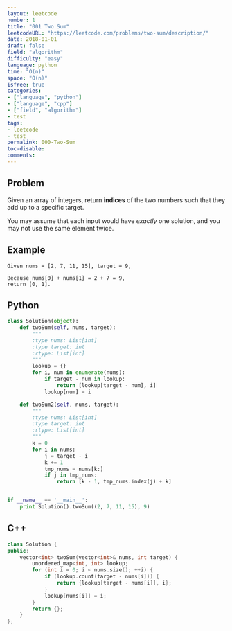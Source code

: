 ```yaml
---
layout: leetcode
number: 1
title: "001 Two Sum"
leetcodeURL: "https://leetcode.com/problems/two-sum/description/"
date: 2018-01-01
draft: false
field: "algorithm"
difficulty: "easy"
language: python
time: "O(n)"
space: "O(n)"
isfree: true
categories: 
- ["language", "python"]
- ["language", "cpp"]
- ["field", "algorithm"]
- test
tags: 
- leetcode
- test
permalink: 000-Two-Sum
toc-disable:
comments:
---
```


## Problem
Given an array of integers, return **indices** of the two numbers such that they add up to a specific target.

You may assume that each input would have *exactly* one solution, and you may not use the same element twice.

## Example

```
Given nums = [2, 7, 11, 15], target = 9,

Because nums[0] + nums[1] = 2 + 7 = 9,
return [0, 1].
```

## Python

```python
class Solution(object):
    def twoSum(self, nums, target):
        """
        :type nums: List[int]
        :type target: int
        :rtype: List[int]
        """
        lookup = {}
        for i, num in enumerate(nums):
            if target - num in lookup:
                return [lookup[target - num], i]
            lookup[num] = i

    def twoSum2(self, nums, target):
        """
        :type nums: List[int]
        :type target: int
        :rtype: List[int]
        """
        k = 0
        for i in nums:
            j = target - i
            k += 1
            tmp_nums = nums[k:]
            if j in tmp_nums:
                return [k - 1, tmp_nums.index(j) + k]


if __name__ == '__main__':
    print Solution().twoSum((2, 7, 11, 15), 9)
```

## C++

```cpp
class Solution {
public:
    vector<int> twoSum(vector<int>& nums, int target) {
        unordered_map<int, int> lookup;
        for (int i = 0; i < nums.size(); ++i) {
            if (lookup.count(target - nums[i])) {
                return {lookup[target - nums[i]], i};
            }
            lookup[nums[i]] = i;
        }
        return {};
    }
};
```